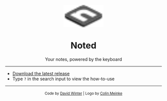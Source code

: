 <p align="center">
  <img src="./icon.svg" width="128" />
</p>

<h1 align="center">Noted</h1>

<p align="center">Your notes, powered by the keyboard</p>

***

* [Download the latest release](/davidwinter/noted/releases/latest)
* Type `?` in the search input to view the how-to-use

***

<p align="center"><small>Code by <a href="/davidwinter">David Winter</a> | Logo by <a href="/colinmeinke">Colin Meinke</a></small></p>
